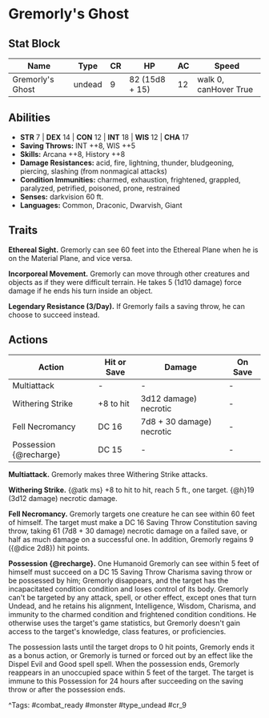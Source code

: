 # Gremorly's Ghost

## Stat Block

| Name | Type | CR | HP | AC | Speed |
|------|------|----|----|----|-------|
| Gremorly's Ghost | undead | 9 | 82 (15d8 + 15) | 12 | walk 0, canHover True |

## Abilities

- **STR** 7 | **DEX** 14 | **CON** 12 | **INT** 18 | **WIS** 12 | **CHA** 17
- **Saving Throws:** INT ++8, WIS ++5  
- **Skills:** Arcana ++8, History ++8  
- **Damage Resistances:** acid, fire, lightning, thunder, bludgeoning, piercing, slashing (from nonmagical attacks)  
- **Condition Immunities:** charmed, exhaustion, frightened, grappled, paralyzed, petrified, poisoned, prone, restrained  
- **Senses:** darkvision 60 ft.  
- **Languages:** Common, Draconic, Dwarvish, Giant

## Traits

**Ethereal Sight.** Gremorly can see 60 feet into the Ethereal Plane when he is on the Material Plane, and vice versa.

**Incorporeal Movement.** Gremorly can move through other creatures and objects as if they were difficult terrain. He takes 5 (1d10 damage) force damage if he ends his turn inside an object.

**Legendary Resistance (3/Day).** If Gremorly fails a saving throw, he can choose to succeed instead.


## Actions

| Action | Hit or Save | Damage | On Save |
|--------|--------------|--------|----------|
| Multiattack | - | - | - |
| Withering Strike | +8 to hit | 3d12 damage) necrotic | - |
| Fell Necromancy | DC 16 | 7d8 + 30 damage) necrotic | - |
| Possession {@recharge} | DC 15 | - | - |

**Multiattack.** Gremorly makes three Withering Strike attacks.

**Withering Strike.** {@atk ms} +8 to hit to hit, reach 5 ft., one target. {@h}19 (3d12 damage) necrotic damage.

**Fell Necromancy.** Gremorly targets one creature he can see within 60 feet of himself. The target must make a DC 16 Saving Throw Constitution saving throw, taking 61 (7d8 + 30 damage) necrotic damage on a failed save, or half as much damage on a successful one. In addition, Gremorly regains 9 ({@dice 2d8}) hit points.

**Possession {@recharge}.** One Humanoid Gremorly can see within 5 feet of himself must succeed on a DC 15 Saving Throw Charisma saving throw or be possessed by him; Gremorly disappears, and the target has the incapacitated condition condition and loses control of its body. Gremorly can't be targeted by any attack, spell, or other effect, except ones that turn Undead, and he retains his alignment, Intelligence, Wisdom, Charisma, and immunity to the charmed condition and frightened condition conditions. He otherwise uses the target's game statistics, but Gremorly doesn't gain access to the target's knowledge, class features, or proficiencies.

The possession lasts until the target drops to 0 hit points, Gremorly ends it as a bonus action, or Gremorly is turned or forced out by an effect like the Dispel Evil and Good spell spell. When the possession ends, Gremorly reappears in an unoccupied space within 5 feet of the target. The target is immune to this Possession for 24 hours after succeeding on the saving throw or after the possession ends.


^Tags: #combat_ready #monster #type_undead #cr_9